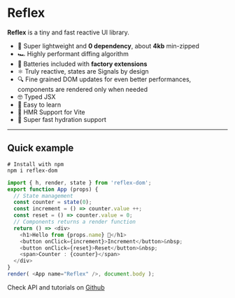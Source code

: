 # Reflex

__Reflex__ is a tiny and fast reactive UI library.

- 🦋 Super lightweight and **0 dependency**, about **4kb** min-zipped
- 🏎 Highly performant diffing algorithm
- 🔋 Batteries included with **factory extensions**
- ⚛️ Truly reactive, states are Signals by design
- 🔍 Fine grained DOM updates for even better performances, components are rendered only when needed
- 🤓 Typed JSX
- 🍰 Easy to learn
- 🤘️ HMR Support for Vite
- 🚀 Super fast hydration support

---

## Quick example

```shell
# Install with npm
npm i reflex-dom
```

```typescript jsx
import { h, render, state } from 'reflex-dom';
export function App (props) {
  // State management
  const counter = state(0);
  const increment = () => counter.value ++;
  const reset = () => counter.value = 0;
  // Components returns a render function
  return () => <div>
    <h1>Hello from {props.name} 👋</h1>
    <button onClick={increment}>Increment</button>&nbsp;
    <button onClick={reset}>Reset</button>&nbsp;
    <span>Counter : {counter}</span>
  </div>
}
render( <App name="Reflex" />, document.body );
```

Check API and tutorials on [Github](https://github.com/zouloux/reflex)